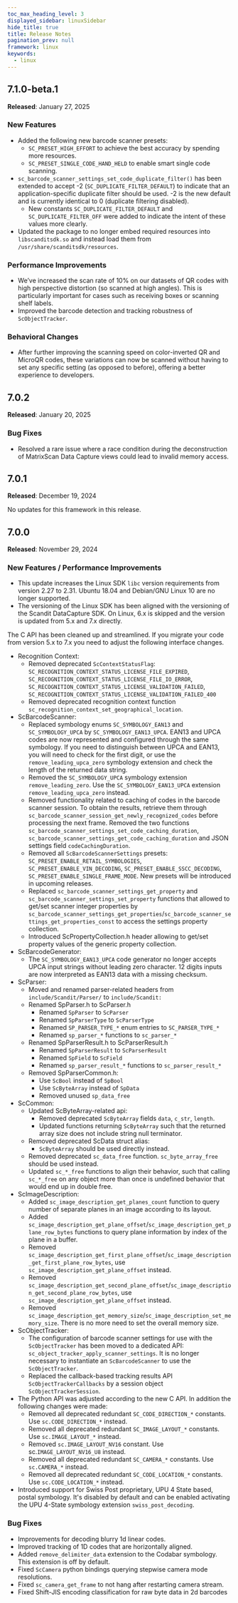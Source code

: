 ```yaml
---
toc_max_heading_level: 3
displayed_sidebar: linuxSidebar
hide_title: true
title: Release Notes
pagination_prev: null
framework: linux
keywords:
  - linux
---
```


## 7.1.0-beta.1

**Released**: January 27, 2025

### New Features

* Added the following new barcode scanner presets:
  * `SC_PRESET_HIGH_EFFORT` to achieve the best accuracy by spending more resources.
  * `SC_PRESET_SINGLE_CODE_HAND_HELD` to enable smart single code scanning.
* `sc_barcode_scanner_settings_set_code_duplicate_filter()` has been extended to accept -2 (`SC_DUPLICATE_FILTER_DEFAULT`) to indicate that an application-specific duplicate filter should be used. -2 is the new default and is currently identical to 0 (duplicate filtering disabled).    
  * New constants `SC_DUPLICATE_FILTER_DEFAULT` and `SC_DUPLICATE_FILTER_OFF` were added to indicate the intent of these values more clearly.
* Updated the package to no longer embed required resources into `libscanditsdk.so` and instead load them from `/usr/share/scanditsdk/resources`.

### Performance Improvements

* We’ve increased the scan rate of 10% on our datasets of QR codes with high perspective distortion (so scanned at high angles). This is particularly important for cases such as receiving boxes or scanning shelf labels.
* Improved the barcode detection and tracking robustness of `ScObjectTracker`.

### Behavioral Changes

* After further improving the scanning speed on color-inverted QR and MicroQR codes, these variations can now be scanned without having to set any specific setting (as opposed to before), offering a better experience to developers.

## 7.0.2

**Released**: January 20, 2025

### Bug Fixes

* Resolved a rare issue where a race condition during the deconstruction of MatrixScan Data Capture views could lead to invalid memory access.

## 7.0.1

**Released**: December 19, 2024

No updates for this framework in this release.

## 7.0.0

**Released**: November 29, 2024

### New Features / Performance Improvements

* This update increases the Linux SDK `libc` version requirements from version 2.27 to 2.31. Ubuntu 18.04 and Debian/GNU Linux 10 are no longer supported.
* The versioning of the Linux SDK has been aligned with the versioning of the Scandit DataCapture SDK. On Linux, 6.x is skipped and the version is updated from 5.x and 7.x directly.

The C API has been cleaned up and streamlined. If you migrate your code from version 5.x to 7.x you need to adjust the following interface changes.
* Recognition Context:
    * Removed deprecated `ScContextStatusFlag`: `SC_RECOGNITION_CONTEXT_STATUS_LICENSE_FILE_EXPIRED`, `SC_RECOGNITION_CONTEXT_STATUS_LICENSE_FILE_IO_ERROR`, `SC_RECOGNITION_CONTEXT_STATUS_LICENSE_VALIDATION_FAILED`, `SC_RECOGNITION_CONTEXT_STATUS_LICENSE_VALIDATION_FAILED_400`
    * Removed deprecated recognition context function `sc_recognition_context_set_geographical_location`.
* ScBarcodeScanner:
    * Replaced symbology enums `SC_SYMBOLOGY_EAN13` and `SC_SYMBOLOGY_UPCA` by `SC_SYMBOLOGY_EAN13_UPCA`. EAN13 and UPCA codes are now represented and configured through the same symbology. If you need to distinguish between UPCA and EAN13, you will need to check for the first digit, or use the `remove_leading_upca_zero` symbology extension and check the length of the returned data string.
    * Removed the `SC_SYMBOLOGY_UPCA` symbology extension `remove_leading_zero`. Use the `SC_SYMBOLOGY_EAN13_UPCA` extension `remove_leading_upca_zero` instead.
    * Removed functionality related to caching of codes in the barcode scanner session. To obtain the results, retrieve them through `sc_barcode_scanner_session_get_newly_recognized_codes` before processing the next frame. Removed the two functions `sc_barcode_scanner_settings_set_code_caching_duration`, `sc_barcode_scanner_settings_get_code_caching_duration` and JSON settings field `codeCachingDuration`.
    * Removed all `ScBarcodeScannerSettings` presets: `SC_PRESET_ENABLE_RETAIL_SYMBOLOGIES`, `SC_PRESET_ENABLE_VIN_DECODING`, `SC_PRESET_ENABLE_SSCC_DECODING`, `SC_PRESET_ENABLE_SINGLE_FRAME_MODE`. New presets will be introduced in upcoming releases.
    * Replaced `sc_barcode_scanner_settings_get_property` and `sc_barcode_scanner_settings_set_property` functions that allowed to get/set scanner integer properties by `sc_barcode_scanner_settings_get_properties`/`sc_barcode_scanner_settings_get_properties_const` to access the settings property collection.
    * Introduced ScPropertyCollection.h header allowing to get/set property values of the generic property collection.
* ScBarcodeGenerator:
    * The `SC_SYMBOLOGY_EAN13_UPCA` code generator no longer accepts UPCA input strings without leading zero character. 12 digits inputs are now interpreted as EAN13 data with a missing checksum.
* ScParser:
    * Moved and renamed parser-related headers from `include/Scandit/Parser/` to `include/Scandit:`
    * Renamed SpParser.h to ScParser.h
      * Renamed `SpParser` to `ScParser`
      * Renamed `SpParserType` to `ScParserType`
      * Renamed `SP_PARSER_TYPE_*` enum entries to `SC_PARSER_TYPE_*`
      * Renamed `sp_parser_*` functions to `sc_parser_*`
    * Renamed SpParserResult.h to ScParserResult.h
      * Renamed `SpParserResult` to `ScParserResult`
      * Renamed `SpField` to `ScField`
      * Renamed `sp_parser_result_*` functions to `sc_parser_result_*`
    * Removed SpParserCommon.h:
      * Use `ScBool` instead of `SpBool`
      * Use `ScByteArray` instead of `SpData`
      * Removed unused `sp_data_free`
* ScCommon:
    * Updated ScByteArray-related api:
      * Removed deprecated `ScByteArray` fields `data`, `c_str`, `length`.
      * Updated functions returning `ScByteArray` such that the returned array size does not include string null terminator.
    * Removed deprecated ScData struct alias:
      * `ScByteArray` should be used directly instead.
    * Removed deprecated `sc_data_free` function. `sc_byte_array_free` should be used instead.
    * Updated `sc_*_free` functions to align their behavior, such that calling `sc_*_free` on any object more than once is undefined behavior that would end up in double free.
* ScImageDescription:
    * Added `sc_image_description_get_planes_count` function to query number of separate planes in an image according to its layout.
    * Added `sc_image_description_get_plane_offset`/`sc_image_description_get_plane_row_bytes` functions to query plane information by index of the plane in a buffer.
    * Removed `sc_image_description_get_first_plane_offset`/`sc_image_description_get_first_plane_row_bytes`, use `sc_image_description_get_plane_offset` instead.
    * Removed `sc_image_description_get_second_plane_offset`/`sc_image_description_get_second_plane_row_bytes`, use `sc_image_description_get_plane_offset` instead.
    * Removed `sc_image_description_get_memory_size`/`sc_image_description_set_memory_size`. There is no more need to set the overall memory size.
* ScObjectTracker:
    * The configuration of barcode scanner settings for use with the `ScObjectTracker` has been moved to a dedicated API: `sc_object_tracker_apply_scanner_settings`. It is no longer necessary to instantiate an `ScBarcodeScanner` to use the `ScObjectTracker`.
    * Replaced the callback-based tracking results API `ScObjectTrackerCallbacks` by a session object `ScObjectTrackerSession`.
* The Python API was adjusted according to the new C API. In addition the following changes were made:
    * Removed all deprecated redundant `SC_CODE_DIRECTION_*` constants. Use `sc.CODE_DIRECTION_*` instead.
    * Removed all deprecated redundant `SC_IMAGE_LAYOUT_*` constants. Use `sc.IMAGE_LAYOUT_*` instead.
    * Removed `sc.IMAGE_LAYOUT_NV16` constant. Use sc.`IMAGE_LAYOUT_NV16_U8` instead.
    * Removed all deprecated redundant `SC_CAMERA_*` constants. Use `sc.CAMERA_*` instead.
    * Removed all deprecated redundant `SC_CODE_LOCATION_*` constants. Use `sc.CODE_LOCATION_*` instead.
* Introduced support for Swiss Post proprietary, UPU 4 State based, postal symbology. It's disabled by default and can be enabled activating the UPU 4-State symbology extension `swiss_post_decoding`.

### Bug Fixes

* Improvements for decoding blurry 1d linear codes.
* Improved tracking of 1D codes that are horizontally aligned.
* Added `remove_delimiter_data` extension to the Codabar symbology. This extension is off by default.
* Fixed `ScCamera` python bindings querying stepwise camera mode resolutions.
* Fixed `sc_camera_get_frame` to not hang after restarting camera stream.
* Fixed Shift-JIS encoding classification for raw byte data in 2d barcodes